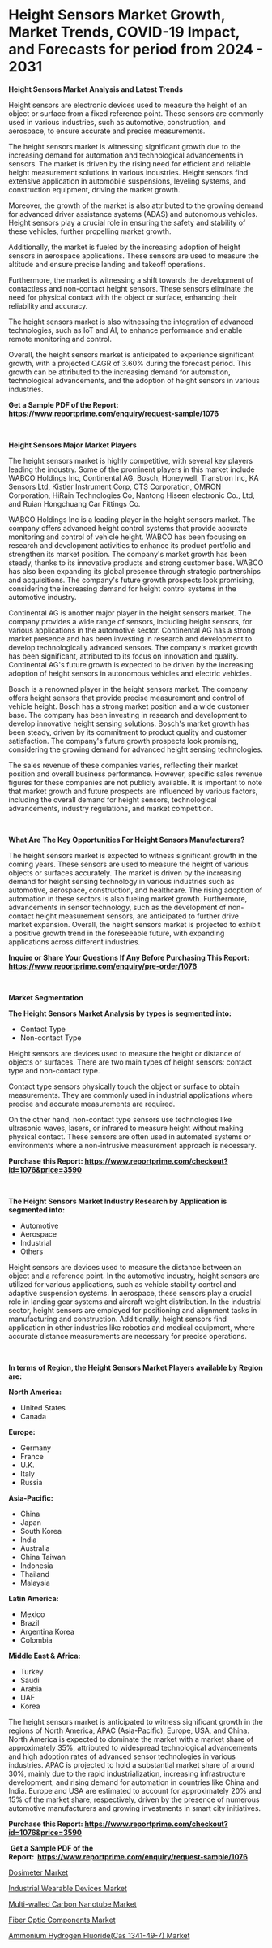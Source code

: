 <p><h1>Height Sensors Market Growth, Market Trends, COVID-19 Impact, and Forecasts for period from 2024 - 2031</h1></p><p><strong>Height Sensors Market Analysis and Latest Trends</strong></p>
<p><p>Height sensors are electronic devices used to measure the height of an object or surface from a fixed reference point. These sensors are commonly used in various industries, such as automotive, construction, and aerospace, to ensure accurate and precise measurements.</p><p>The height sensors market is witnessing significant growth due to the increasing demand for automation and technological advancements in sensors. The market is driven by the rising need for efficient and reliable height measurement solutions in various industries. Height sensors find extensive application in automobile suspensions, leveling systems, and construction equipment, driving the market growth.</p><p>Moreover, the growth of the market is also attributed to the growing demand for advanced driver assistance systems (ADAS) and autonomous vehicles. Height sensors play a crucial role in ensuring the safety and stability of these vehicles, further propelling market growth.</p><p>Additionally, the market is fueled by the increasing adoption of height sensors in aerospace applications. These sensors are used to measure the altitude and ensure precise landing and takeoff operations.</p><p>Furthermore, the market is witnessing a shift towards the development of contactless and non-contact height sensors. These sensors eliminate the need for physical contact with the object or surface, enhancing their reliability and accuracy.</p><p>The height sensors market is also witnessing the integration of advanced technologies, such as IoT and AI, to enhance performance and enable remote monitoring and control.</p><p>Overall, the height sensors market is anticipated to experience significant growth, with a projected CAGR of 3.60% during the forecast period. This growth can be attributed to the increasing demand for automation, technological advancements, and the adoption of height sensors in various industries.</p></p>
<p><strong>Get a Sample PDF of the Report:&nbsp; <a href="https://www.reportprime.com/enquiry/request-sample/1076">https://www.reportprime.com/enquiry/request-sample/1076</a></strong></p>
<p>&nbsp;</p>
<p><strong>Height Sensors Major Market Players</strong></p>
<p><p>The height sensors market is highly competitive, with several key players leading the industry. Some of the prominent players in this market include WABCO Holdings Inc, Continental AG, Bosch, Honeywell, Transtron Inc, KA Sensors Ltd, Kistler Instrument Corp, CTS Corporation, OMRON Corporation, HiRain Technologies Co, Nantong Hiseen electronic Co., Ltd, and Ruian Hongchuang Car Fittings Co. </p><p>WABCO Holdings Inc is a leading player in the height sensors market. The company offers advanced height control systems that provide accurate monitoring and control of vehicle height. WABCO has been focusing on research and development activities to enhance its product portfolio and strengthen its market position. The company's market growth has been steady, thanks to its innovative products and strong customer base. WABCO has also been expanding its global presence through strategic partnerships and acquisitions. The company's future growth prospects look promising, considering the increasing demand for height control systems in the automotive industry. </p><p>Continental AG is another major player in the height sensors market. The company provides a wide range of sensors, including height sensors, for various applications in the automotive sector. Continental AG has a strong market presence and has been investing in research and development to develop technologically advanced sensors. The company's market growth has been significant, attributed to its focus on innovation and quality. Continental AG's future growth is expected to be driven by the increasing adoption of height sensors in autonomous vehicles and electric vehicles. </p><p>Bosch is a renowned player in the height sensors market. The company offers height sensors that provide precise measurement and control of vehicle height. Bosch has a strong market position and a wide customer base. The company has been investing in research and development to develop innovative height sensing solutions. Bosch's market growth has been steady, driven by its commitment to product quality and customer satisfaction. The company's future growth prospects look promising, considering the growing demand for advanced height sensing technologies. </p><p>The sales revenue of these companies varies, reflecting their market position and overall business performance. However, specific sales revenue figures for these companies are not publicly available. It is important to note that market growth and future prospects are influenced by various factors, including the overall demand for height sensors, technological advancements, industry regulations, and market competition.</p></p>
<p>&nbsp;</p>
<p><strong>What Are The Key Opportunities For Height Sensors Manufacturers?</strong></p>
<p><p>The height sensors market is expected to witness significant growth in the coming years. These sensors are used to measure the height of various objects or surfaces accurately. The market is driven by the increasing demand for height sensing technology in various industries such as automotive, aerospace, construction, and healthcare. The rising adoption of automation in these sectors is also fueling market growth. Furthermore, advancements in sensor technology, such as the development of non-contact height measurement sensors, are anticipated to further drive market expansion. Overall, the height sensors market is projected to exhibit a positive growth trend in the foreseeable future, with expanding applications across different industries.</p></p>
<p><strong>Inquire or Share Your Questions If Any Before Purchasing This Report: <a href="https://www.reportprime.com/enquiry/pre-order/1076">https://www.reportprime.com/enquiry/pre-order/1076</a></strong></p>
<p>&nbsp;</p>
<p><strong>Market Segmentation</strong></p>
<p><strong>The Height Sensors Market Analysis by types is segmented into:</strong></p>
<p><ul><li>Contact Type</li><li>Non-contact Type</li></ul></p>
<p><p>Height sensors are devices used to measure the height or distance of objects or surfaces. There are two main types of height sensors: contact type and non-contact type. </p><p>Contact type sensors physically touch the object or surface to obtain measurements. They are commonly used in industrial applications where precise and accurate measurements are required. </p><p>On the other hand, non-contact type sensors use technologies like ultrasonic waves, lasers, or infrared to measure height without making physical contact. These sensors are often used in automated systems or environments where a non-intrusive measurement approach is necessary.</p></p>
<p><strong>Purchase this Report:&nbsp;<a href="https://www.reportprime.com/checkout?id=1076&price=3590">https://www.reportprime.com/checkout?id=1076&price=3590</a></strong></p>
<p>&nbsp;</p>
<p><strong>The Height Sensors Market Industry Research by Application is segmented into:</strong></p>
<p><ul><li>Automotive</li><li>Aerospace</li><li>Industrial</li><li>Others</li></ul></p>
<p><p>Height sensors are devices used to measure the distance between an object and a reference point. In the automotive industry, height sensors are utilized for various applications, such as vehicle stability control and adaptive suspension systems. In aerospace, these sensors play a crucial role in landing gear systems and aircraft weight distribution. In the industrial sector, height sensors are employed for positioning and alignment tasks in manufacturing and construction. Additionally, height sensors find application in other industries like robotics and medical equipment, where accurate distance measurements are necessary for precise operations.</p></p>
<p>&nbsp;</p>
<p><strong>In terms of Region, the Height Sensors Market Players available by Region are:</strong></p>
<p>
    <p> <strong> North America: </strong>
        <ul>
            <li>United States</li>
            <li>Canada</li>
        </ul>
        </p> 
    <p> <strong> Europe: </strong>
        <ul>
            <li>Germany</li>
            <li>France</li>
            <li>U.K.</li>
            <li>Italy</li>
            <li>Russia</li>
        </ul>
        </p> 
    <p> <strong> Asia-Pacific: </strong>
        <ul>
            <li>China</li>
            <li>Japan</li>
            <li>South Korea</li>
            <li>India</li>
            <li>Australia</li>
            <li>China Taiwan</li>
            <li>Indonesia</li>
            <li>Thailand</li>
            <li>Malaysia</li>
        </ul>
        </p> 
    <p> <strong> Latin America: </strong>
        <ul>
            <li>Mexico</li>
            <li>Brazil</li>
            <li>Argentina Korea</li>
            <li>Colombia</li>
        </ul>
        </p> 
    <p> <strong> Middle East & Africa: </strong>
        <ul>
            <li>Turkey</li>
            <li>Saudi</li>
            <li>Arabia</li>
            <li>UAE</li>
            <li>Korea</li>
        </ul>
    </p>
    </p>
<p><p>The height sensors market is anticipated to witness significant growth in the regions of North America, APAC (Asia-Pacific), Europe, USA, and China. North America is expected to dominate the market with a market share of approximately 35%, attributed to widespread technological advancements and high adoption rates of advanced sensor technologies in various industries. APAC is projected to hold a substantial market share of around 30%, mainly due to the rapid industrialization, increasing infrastructure development, and rising demand for automation in countries like China and India. Europe and USA are estimated to account for approximately 20% and 15% of the market share, respectively, driven by the presence of numerous automotive manufacturers and growing investments in smart city initiatives.</p></p>
<p><strong>Purchase this Report: <a href="https://www.reportprime.com/checkout?id=1076&price=3590">https://www.reportprime.com/checkout?id=1076&price=3590</a></strong></p>
<p>&nbsp;<strong>Get a Sample PDF of the Report:&nbsp;&nbsp;<a href="https://www.reportprime.com/enquiry/request-sample/1076">https://www.reportprime.com/enquiry/request-sample/1076</a></strong></p>
<p><strong></strong></p>
<p><p><a href="https://github.com/WillieWoodard/Market-Research-Report-List-2/blob/main/dosimeter-market.md">Dosimeter Market</a></p><p><a href="https://github.com/PeterParrish5/Market-Research-Report-List-2/blob/main/industrial-wearable-devices-market.md">Industrial Wearable Devices Market</a></p><p><a href="https://www.linkedin.com/pulse/multi-walled-carbon-nanotube-market-insights-players-forecast-jl2se/">Multi-walled Carbon Nanotube Market</a></p><p><a href="https://github.com/CliffMedina6/Market-Research-Report-List-2/blob/main/fiber-optic-components-market.md">Fiber Optic Components Market</a></p><p><a href="https://www.linkedin.com/pulse/ammonium-hydrogen-fluoridecas-1341-49-7-market-size-share-global-vj5be/">Ammonium Hydrogen Fluoride(Cas 1341-49-7) Market</a></p></p>